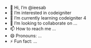 - 👋 Hi, I’m @ieesab
- 👀 I’m interested in codeigniter 
- 🌱 I’m currently learning codeigniter 4
- 💞️ I’m looking to collaborate on ...
- 📫 How to reach me ...
- 😄 Pronouns: ...
- ⚡ Fun fact: ...

<!---
ieesab/ieesab is a ✨ special ✨ repository because its `README.md` (this file) appears on your GitHub profile.
You can click the Preview link to take a look at your changes.
--->

